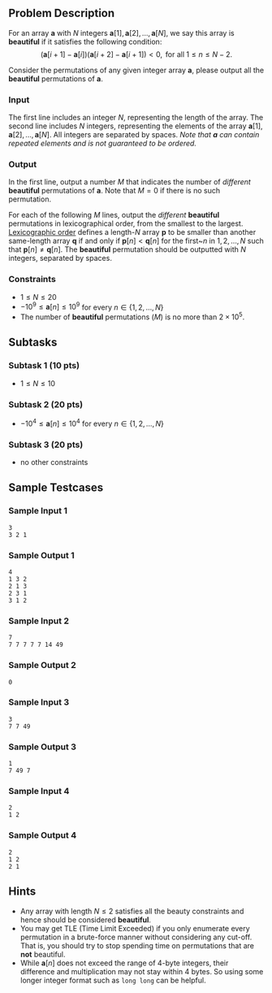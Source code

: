 ## Problem Description

For an array $\textbf{a}$ with $N$ integers $\textbf{a}[1], \textbf{a}[2], \ldots, \textbf{a}[N]$, we say this array is **beautiful** if it satisfies the following condition: $$(\textbf{a}[i+1] - \textbf{a}[i])(\textbf{a}[i+2] - \textbf{a}[i+1]) < 0,\text{ for all }1 \leq n\leq N-2.$$

Consider the permutations of any given integer array $\textbf{a}$, please output all the **beautiful** permutations of $\textbf{a}$.

### Input

The first line includes an integer $N$, representing the length of the array. The second line includes $N$ integers, representing the elements of the array $\textbf{a}[1], \textbf{a}[2], \ldots, \textbf{a}[N]$. All integers are separated by spaces. *Note that $\textbf{a}$ can contain repeated elements and is not guaranteed to be ordered.*

### Output

In the first line, output a number $M$ that indicates the number of *different* **beautiful** permutations of $\textbf{a}$. Note that $M = 0$ if there is no such permutation.

For each of the following $M$ lines, output the *different* **beautiful** permutations in lexicographical order, from the smallest to the largest. [Lexicographic order](https://en.wikipedia.org/wiki/Lexicographic_order) defines a length-$N$ array $\mathbf{p}$ to be smaller than another same-length array $\mathbf{q}$ if and only if $\mathbf{p}[n] < \mathbf{q}[n]$ for the first~$n$ in $1, 2, \ldots, N$ such that $\mathbf{p}[n] \neq \mathbf{q}[n]$. 
The **beautiful** permutation should be outputted with $N$ integers, separated by spaces.

### Constraints

- $1 \leq N \leq 20$
- $-10^9 \leq \textbf{a}[n] \leq 10^9$ for every $n \in \{1, 2, \ldots, N\}$
- The number of **beautiful** permutations ($M$) is no more than $2 \times 10^5$.

## Subtasks
### Subtask 1 (10 pts)
- $1 \le N \le 10$

### Subtask 2 (20 pts)
- $-10^4 \leq \textbf{a}[n] \leq 10^4$ for every $n \in \{1, 2, \ldots, N\}$

### Subtask 3 (20 pts)
- no other constraints

## Sample Testcases

### Sample Input 1
```
3
3 2 1
```

### Sample Output 1
```
4
1 3 2
2 1 3
2 3 1
3 1 2
```

### Sample Input 2
```
7
7 7 7 7 7 14 49
```

### Sample Output 2
```
0
```

### Sample Input 3
```
3
7 7 49
```

### Sample Output 3
```
1
7 49 7
```

### Sample Input 4
```
2
1 2
```

### Sample Output 4
```
2
1 2
2 1
```

## Hints
- Any array with length $N \le 2$ satisfies all the beauty constraints and hence should be considered **beautiful**.
- You may get TLE (Time Limit Exceeded) if you only enumerate every permutation in a brute-force manner without considering any cut-off. That is, you should try to stop spending time on permutations that are **not** beautiful.
- While $\textbf{a}[n]$ does not exceed the range of 4-byte integers, their difference and multiplication may not stay within 4 bytes. So using some longer integer format such as `long long` can be helpful.
